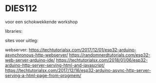 # DIES112
voor een schokwekkende workshop

libraries:

sites voor uitleg:

webserver:
https://techtutorialsx.com/2017/12/01/esp32-arduino-asynchronous-http-webserver/
https://randomnerdtutorials.com/esp32-web-server-arduino-ide/
https://techtutorialsx.com/2018/01/06/esp32-arduino-http-server-serving-html-and-javascript/
https://techtutorialsx.com/2017/12/16/esp32-arduino-async-http-server-serving-a-html-page-from-progmem/

